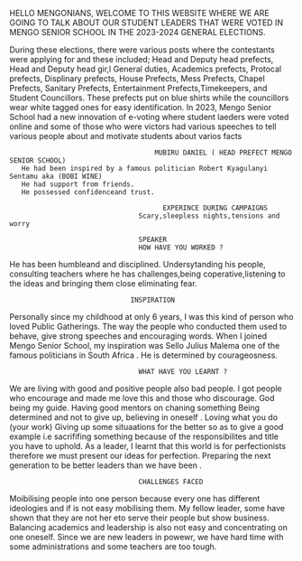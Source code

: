 HELLO MENGONIANS, WELCOME TO THIS WEBSITE WHERE WE ARE GOING TO TALK ABOUT OUR STUDENT LEADERS THAT WERE VOTED IN MENGO SENIOR SCHOOL IN THE 2023-2024 GENERAL ELECTIONS.

During these elections, there were various posts where the contestants were applying for and these included;
Head and Deputy head prefects,
Head and Deputy head gir,l
General duties,
Academics prefects,
Protocal prefects,
Displinary prefects,
House Prefects,
Mess Prefects,
Chapel Prefects,
Sanitary Prefects,
Entertainment Prefects,Timekeepers, and
Student Councillors.
      These prefects put on blue shirts while the councillors wear white tagged ones for easy identification.
      In 2023, Mengo Senior School had a new innovation of e-voting where student laeders were voted online and some of those who were victors had various speeches to tell various people about and motivate students about varios facts
      
                                        MUBIRU DANIEL ( HEAD PREFECT MENGO SENIOR SCHOOL)
       He had been inspired by a famous politician Robert Kyagulanyi Sentamu aka (BOBI WINE)     
       He had support from friends.
       He possessed confidenceand trust.
       
                                          EXPERINCE DURING CAMPAIGNS
                                    Scary,sleepless nights,tensions and worry

                                    SPEAKER
                                    HOW HAVE YOU WORKED ?
 He has been humbleand and disciplined. Undersytanding his people, consulting teachers where he has challenges,being coperative,listening to the ideas and bringing them close eliminating fear.

                                  INSPIRATION
                                  
 Personally since my childhood at only 6 years, I was this kind of person who loved Public Gatherings. The way the people who conducted them used to behave, give strong speeches and encouraging words. When I joined Mengo Senior School, my inspiration was Sello Julius Malema one of the famous politicians in South Africa . He is determined by courageosness.


                                    WHAT HAVE YOU LEARNT ?
                                    
We are living with good and positive people also bad people. I got people who encourage and made me love this and those who discourage.
God being my guide. Having good mentors on chaning something 
Being determined and not to give up, believing in oneself .
 Loving what you do (your work)
 Giving up some situaations for the better so as to give a good example i.e sacrififing something because of the responsibilites and title you have to uphold.
 As a leader, I learnt that this world is for perfectionists therefore we must present our ideas for perfection.
Preparing the next generation to be better leaders than we have been .
                                    
                                    CHALLENGES FACED
                              
 Moibilising people into one person because every one has different ideologies and if is not easy mobilising them.
 My fellow leader, some have shown that they are not her eto serve their people but show business.
 Balancing academics and leadership is also not easy and concentrating on one oneself.
 Since we are new leaders in powewr, we have hard time with some administrations and some teachers are too tough.
                                    
                                    
  
      

    
      
